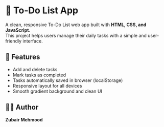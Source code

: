 # 📝 To-Do List App

A clean, responsive To-Do List web app built with **HTML, CSS, and JavaScript**.  
This project helps users manage their daily tasks with a simple and user-friendly interface.

## 📸 Features
- Add and delete tasks
- Mark tasks as completed
- Tasks automatically saved in browser (localStorage)
- Responsive layout for all devices
- Smooth gradient background and clean UI

## 🧑‍💻 Author
**Zubair Mehmood**  
